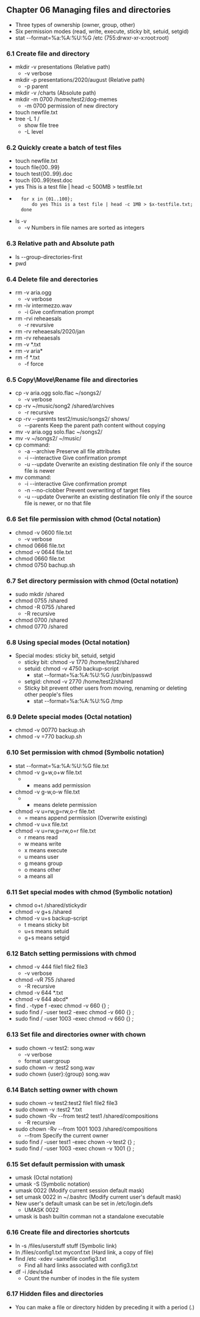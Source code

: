 ## Chapter 06 Managing files and directories
* Three types of ownership (owner, group, other)
* Six permission modes (read, write, execute, sticky bit, setuid, setgid)
* stat --format=%a:%A:%U:%G /etc (755:drwxr-xr-x:root:root)
### 6.1 Create file and directory
* mkdir -v presentations (Relative path)
  * -v verbose
* mkdir -p presentations/2020/august (Relative path)
  * -p parent
* mkdir -v /charts (Absolute path)
* mkdir -m 0700 /home/test2/dog-memes
  * -m 0700 permission of new directory
* touch newfile.txt
* tree -L 1 /
  * show file tree
  * -L level
### 6.2 Quickly create a batch of test files
* touch newfile.txt
* touch file{00..99}
* touch test{00..99}.doc
* touch {00..99}test.doc
* yes This is a test file | head -c 500MB > testfile.txt
* ``` 
    for x in {01..100};
        do yes This is a test file | head -c 1MB > $x-testfile.txt;
    done
* ls -v
  * -v Numbers in file names are sorted as integers
### 6.3 Relative path and Absolute path
* ls --group-directories-first
* pwd
### 6.4 Delete file and derectories
* rm -v aria.ogg
  * -v verbose
* rm -iv intermezzo.wav
  * -i Give confirmation prompt
* rm -rvi reheaesals
  * -r revursive
* rm -rv reheaesals/2020/jan
* rm -rv reheaesals
* rm -v *.txt
* rm -v aria*
* rm -f *.txt
  * -f force
### 6.5 Copy\Move\Rename file and directories
* cp -v aria.ogg solo.flac ~/songs2/
  * -v verbose
* cp -rv ~/music/song2 /shared/archives
  * -r recursive
* cp -rv --parents test2/music/songs2/ shows/
  * --parents Keep the parent path content without copying
* mv -v aria.ogg solo.flac ~/songs2/
* mv -v ~/songs2/ ~/music/
* cp command:
  * -a --archive Preserve all file attributes
  * -i --interactive Give confirmation prompt
  * -u --update Overwrite an existing destination file only if the source file is newer
* mv command:
  * -i --interactive Give confirmation prompt
  * -n --no-clobber Prevent overwriting of target files
  * -u --update Overwrite an existing destination file only if the source file is newer, or no that file
### 6.6 Set file permission with chmod (Octal notation)
* chmod -v 0600 file.txt
  * -v verbose
* chmod 0666 file.txt
* chmod -v 0644 file.txt
* chmod 0660 file.txt
* chmod 0750 bachup.sh
### 6.7 Set directory permission with chmod (Octal notation)
* sudo mkdir /shared
* chmod 0755 /shared
* chmod -R 0755 /shared
  * -R recursive
* chmod 0700 /shared
* chmod 0770 /shared
### 6.8 Using special modes (Octal notation)
* Special modes: sticky bit, setuid, setgid
  * sticky bit: chmod -v 1770 /home/test2/shared
  * setuid: chmod -v 4750 backup-script
    * stat --format=%a:%A:%U:%G /usr/bin/passwd
  * setgid: chmod -v 2770 /home/test2/shared
  * Sticky bit prevent other users from moving, renaming or deleting other people's files
    * stat --format=%a:%A:%U:%G /tmp
### 6.9 Delete special modes (Octal notation)
* chmod -v 00770 backup.sh
* chmod -v =770 backup.sh
### 6.10 Set permission with chmod (Symbolic notation)
* stat --format=%a:%A:%U:%G file.txt
* chmod -v g+w,o+w file.txt
  * + means add permission
* chmod -v g-w,o-w file.txt
  * - means delete permission
* chmod -v u=rw,g=rw,o-r file.txt
  * = means append permission (Overwrite existing)
* chmod -v u+x file.txt
* chmod -v u=rw,g=rw,o=r file.txt
  * r means read
  * w means write
  * x means execute
  * u means user
  * g means group
  * o means other
  * a means all
### 6.11 Set special modes with chmod (Symbolic notation)
* chmod o+t /shared/stickydir
* chmod -v g+s /shared
* chmod -v u+s backup-script
  * t means sticky bit
  * u+s means setuid
  * g+s means setgid
### 6.12 Batch setting permissions with chmod
* chmod -v 444 file1 file2 file3
  * -v verbose
* chmod -vR 755 /shared
  * -R recursive
* chmod -v 644 *.txt
* chmod -v 644 abcd*
* find . -type f -exec chmod -v 660 {} \;
* sudo find / -user test2 -exec chmod -v 660 {} \;
* sudo find / -user 1003 -exec chmod -v 660 {} \;
### 6.13 Set file and directories owner with chown
* sudo chown -v test2: song.wav
  * -v verbose
  * format user:group
* sudo chown -v :test2 song.wav
* sudo chown {user}:{group} song.wav
### 6.14 Batch setting owner with chown
* sudo chown -v test2:test2 file1 file2 file3
* sudo chowm -v :test2 *.txt
* sudo chown -Rv --from test2 test1 /shared/compositions
  * -R recursive
* sudo chown -Rv --from 1001 1003 /shared/compositions
  * --from Specify the current owner
* sudo find / -user test1 -exec chown -v test2 {} \;
* sudo find / -user 1003 -exec chown -v 1001 {} \;
### 6.15 Set default permission with umask
* umask (Octal notation)
* umask -S (Symbolic notation)
* umask 0022 (Modify current session default mask)
* set umask 0022 in ~/.bashrc (Modify current user's default mask)
* New user's default umask can be set in /etc/login.defs
  * UMASK 0022
* umask is bash builtin comman not a standalone executable
### 6.16 Create file and directories shortcuts
* ln -s /files/userstuff stuff (Symbolic link)
* ln /files/config1.txt myconf.txt (Hard link, a copy of file)
* find /etc -xdev -samefile config3.txt
  * Find all hard links associated with config3.txt
* df -i /dev/sda4
  * Count the number of inodes in the file system
### 6.17 Hidden files and directories
* You can make a file or directory hidden by preceding it with a period (.)